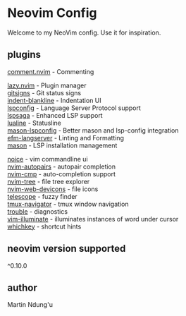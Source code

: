 # Neovim Config

Welcome to my NeoVim config. Use it for inspiration.

## plugins

[comment.nvim](https://github.com/numToStr/Comment.nvim) - Commenting  
<!--[copilot](https://github.com/zbirenbaum/copilot.lua) - Github copilot integration  -->
[lazy.nvim](https://github.com/folke/lazy.nvim) - Plugin manager  
[gitsigns](https://github.com/lewis6991/gitsigns.nvim) - Git status signs  
[indent-blankline](https://github.com/lukas-reineke/indent-blankline.nvim) - Indentation UI  
[lspconfig](https://github.com/neovim/nvim-lspconfig) - Language Server Protocol support  
[lspsaga](https://github.com/glepnir/lspsaga.nvim) - Enhanced LSP support  
[lualine](https://github.com/nvim-lualine/lualine.nvim) - Statusline  
[mason-lspconfig](https://github.com/williamboman/mason-lspconfig.nvim) - Better mason and lsp-config integration  
[efm-langserver](https://github.com/mattn/efm-langserver) - Linting and Formatting  
[mason](https://github.com/williamboman/mason.nvim) - LSP installation management  
<!--[nightfox](https://github.com/EdenEast/nightfox.nvim) - nightfox colourscheme  -->
[noice](https://github.com/folke/noice.nvim) - vim commandline ui  
[nvim-autopairs](https://github.com/windwp/nvim-autopairs) - autopair completion  
[nvim-cmp](https://github.com/hrsh7th/nvim-cmp) - auto-completion support  
[nvim-tree](https://github.com/nvim-tree/nvim-tree.lua) - file tree explorer  
[nvim-web-devicons](https://github.com/nvim-tree/nvim-web-devicons) - file icons  
[telescope](https://github.com/nvim-telescope/telescope.nvim) - fuzzy finder  
[tmux-navigator](https;//github.com/christoomey/vim-tmux-navigator) - tmux window navigation  
[trouble](https://github.com/folke/trouble.nvim) - diagnostics  
[vim-illuminate](https://github.com/RRethy/vim-illuminate) - illuminates instances of word under cursor  
[whichkey](https://github.com/folke/which-key.nvim) - shortcut hints

## neovim version supported

^0.10.0

## author

Martin Ndung'u
